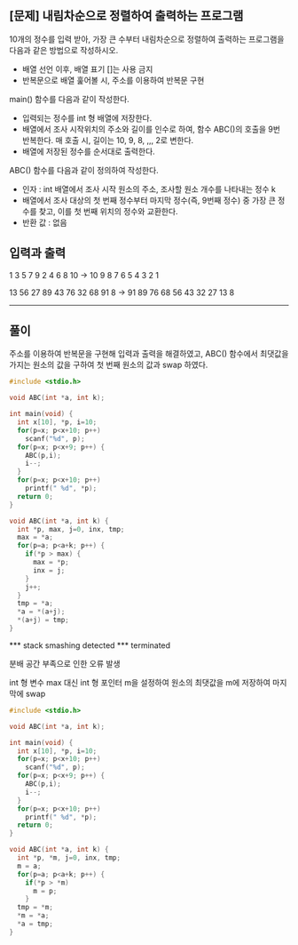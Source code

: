 ## [문제] 내림차순으로 정렬하여 출력하는 프로그램

10개의 정수를 입력 받아, 가장 큰 수부터 내림차순으로 정렬하여 출력하는 프로그램을 다음과 같은 방법으로 작성하시오.
+ 배열 선언 이후, 배열 표기 []는 사용 금지
+ 반복문으로 배열 훑어볼 시, 주소를 이용하여 반복문 구현

main() 함수를 다음과 같이 작성한다.
+ 입력되는 정수를 int 형 배열에 저장한다.
+ 배열에서 조사 시작위치의 주소와 길이를 인수로 하여, 함수 ABC()의 호출을 9번 반복한다. 매 호출 시, 길이는 10, 9, 8, ,,, 2로 변한다.
+ 배열에 저장된 정수를 순서대로 출력한다.

ABC() 함수를 다음과 같이 정의하여 작성한다.
+ 인자 : int 배열에서 조사 시작 원소의 주소, 조사할 원소 개수를 나타내는 정수 k
+ 배열에서 조사 대상의 첫 번째 정수부터 마지막 정수(즉, 9번째 정수) 중 가장 큰 정수를 찾고, 이를 첫 번째 위치의 정수와 교환한다.
+ 반환 값 : 없음

## 입력과 출력

1 3 5 7 9 2 4 6 8 10  ->  10 9 8 7 6 5 4 3 2 1

13 56 27 89 43 76 32 68 91 8  ->  91 89 76 68 56 43 32 27 13 8

-----

## 풀이

주소를 이용하여 반복문을 구현해 입력과 출력을 해결하였고,
ABC() 함수에서 최댓값을 가지는 원소의 값을 구하여 첫 번째 원소의 값과 swap 하였다.

```c
#include <stdio.h>

void ABC(int *a, int k);

int main(void) {
  int x[10], *p, i=10;
  for(p=x; p<x+10; p++)
    scanf("%d", p);
  for(p=x; p<x+9; p++) {
    ABC(p,i);
    i--;
  }
  for(p=x; p<x+10; p++)
    printf(" %d", *p);  
  return 0;
}

void ABC(int *a, int k) {
  int *p, max, j=0, inx, tmp;
  max = *a;
  for(p=a; p<a+k; p++) {
    if(*p > max) {
      max = *p;
      inx = j;
    }
    j++;
  }
  tmp = *a;
  *a = *(a+j);
  *(a+j) = tmp;
}
```

*** stack smashing detected *** terminated 

분배 공간 부족으로 인한 오류 발생

int 형 변수 max 대신 int 형 포인터 m을 설정하여 원소의 최댓값을 m에 저장하여 마지막에 swap
```c
#include <stdio.h>

void ABC(int *a, int k);

int main(void) {
  int x[10], *p, i=10;
  for(p=x; p<x+10; p++)
    scanf("%d", p);
  for(p=x; p<x+9; p++) {
    ABC(p,i);
    i--;
  }
  for(p=x; p<x+10; p++)
    printf(" %d", *p);  
  return 0;
}

void ABC(int *a, int k) {
  int *p, *m, j=0, inx, tmp;
  m = a;
  for(p=a; p<a+k; p++) {
    if(*p > *m) 
      m = p;
    }
  tmp = *m;
  *m = *a;
  *a = tmp;
}
```
